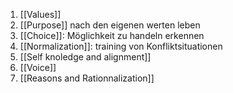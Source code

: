 1. [[Values]]
2. [[Purpose]] nach den eigenen werten leben
3. [[Choice]]: Möglichkeit zu handeln erkennen
4. [[Normalization]]: training von Konfliktsituationen
5. [[Self knoledge and alignment]]
6. [[Voice]] 
7. [[Reasons and Rationnalization]]